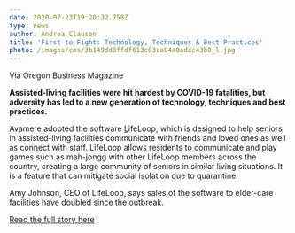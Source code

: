 ```yaml
---
date: 2020-07-23T19:20:32.758Z
type: news
author: Andrea Clauson
title: 'First to Fight: Technology, Techniques & Best Practices'
photo: /images/cms/3b149dd3ffdf613c03ca04a0adec43b0_l.jpg
---
```


Via Oregon Business Magazine

**Assisted-living facilities were hit hardest by COVID-19 fatalities, but adversity has led to a new generation of technology, techniques and best practices.**

Avamere adopted the software [L](https://lifeloop.com/)ifeLoop, which is designed to help seniors in assisted-living facilities communicate with friends and loved ones as well as connect with staff. LifeLoop allows residents to communicate and play games such as mah-jongg with other LifeLoop members across the country, creating a large community of seniors in similar living situations. It is a feature that can mitigate social isolation due to quarantine.

Amy Johnson, CEO of LifeLoop, says sales of the software to elder-care facilities have doubled since the outbreak.

[Read the full story here](https://www.oregonbusiness.com/article/health-care/item/19101-spotlight-first-to-fight?fbclid=IwAR0HRYUz8LbPyDm-_iHcgWbqDIlgOWi3UzfCl4TqSABZCBJpP2h8zyh-auA)
